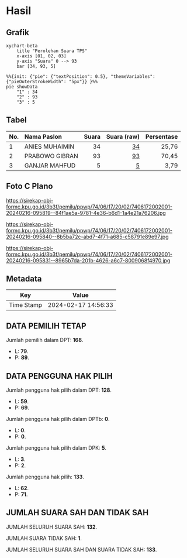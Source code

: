 # Hasil

## Grafik

```mermaid
xychart-beta
    title "Perolehan Suara TPS"
    x-axis [01, 02, 03]
    y-axis "Suara" 0 --> 93
    bar [34, 93, 5]
```

```mermaid
%%{init: {"pie": {"textPosition": 0.5}, "themeVariables": {"pieOuterStrokeWidth": "5px"}} }%%
pie showData
    "1" : 34
    "2" : 93
    "3" : 5
```

## Tabel

| No. | Nama Paslon    | Suara | Suara (raw) | Persentase |
|:--- |:-------------- | -----:| -----------:| ----------:|
| 1   | ANIES MUHAIMIN | 34    | [34][p-1]   | 25,76      |
| 2   | PRABOWO GIBRAN | 93    | [93][p-2]   | 70,45      |
| 3   | GANJAR MAHFUD  | 5     | [5][p-3]    | 3,79       |


[p-1]: https://github.com/gigit-pemilu/pemilu-2024-74-sulawesi-tenggara/blob/main/pilpres/hitung-suara/sub/74-sulawesi-tenggara/sub/06-bombana/sub/17-kep-masaloka-raya/sub/2002-batu-lamburi/sub/001-tps/sub/paslon-1.txt
[p-2]: https://github.com/gigit-pemilu/pemilu-2024-74-sulawesi-tenggara/blob/main/pilpres/hitung-suara/sub/74-sulawesi-tenggara/sub/06-bombana/sub/17-kep-masaloka-raya/sub/2002-batu-lamburi/sub/001-tps/sub/paslon-2.txt
[p-3]: https://github.com/gigit-pemilu/pemilu-2024-74-sulawesi-tenggara/blob/main/pilpres/hitung-suara/sub/74-sulawesi-tenggara/sub/06-bombana/sub/17-kep-masaloka-raya/sub/2002-batu-lamburi/sub/001-tps/sub/paslon-3.txt

## Foto C Plano

https://sirekap-obj-formc.kpu.go.id/3b3f/pemilu/ppwp/74/06/17/20/02/7406172002001-20240216-095819--84f1ae5a-9781-4e36-b6d1-1a4e21a76206.jpg

https://sirekap-obj-formc.kpu.go.id/3b3f/pemilu/ppwp/74/06/17/20/02/7406172002001-20240216-095840--8b5ba72c-abd7-4f71-a685-c58791e89e97.jpg

https://sirekap-obj-formc.kpu.go.id/3b3f/pemilu/ppwp/74/06/17/20/02/7406172002001-20240216-095831--8965b7da-201b-4626-a6c7-8009068f4970.jpg


## Metadata

| Key        | Value               |
| ---------- | ------------------- |
| Time Stamp | 2024-02-17 14:56:33 |


## DATA PEMILIH TETAP

Jumlah pemilih dalam DPT: **168**.
 * L: **79**.
 * P: **89**.

## DATA PENGGUNA HAK PILIH

Jumlah pengguna hak pilih dalam DPT: **128**.
 * L: **59**.
 * P: **69**.

Jumlah pengguna hak pilih dalam DPTb: **0**.
 * L: **0**.
 * P: **0**.

Jumlah pengguna hak pilih dalam DPK: **5**.
 * L: **3**.
 * P: **2**.

Jumlah pengguna hak pilih: **133**.
 * L: **62**.
 * P: **71**.

## JUMLAH SUARA SAH DAN TIDAK SAH

JUMLAH SELURUH SUARA SAH: **132**.

JUMLAH SUARA TIDAK SAH: **1**.

JUMLAH SELURUH SUARA SAH DAN SUARA TIDAK SAH: **133**.


